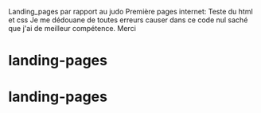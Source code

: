 Landing_pages par rapport au judo
Première pages internet:
Teste du html et css
Je me dédouane de toutes erreurs causer dans ce code nul
saché que j'ai de meilleur compétence.
Merci
# landing-pages
# landing-pages
